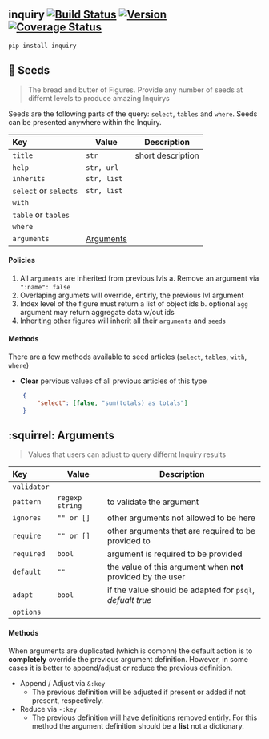 inquiry [![Build Status](https://secure.travis-ci.org/stevepeak/inquiry.png)](http://travis-ci.org/stevepeak/inquiry) [![Version](https://pypip.in/v/inquiry/badge.png)](https://github.com/stevepeak/inquiry) [![Coverage Status](https://coveralls.io/repos/stevepeak/inquiry/badge.png)](https://coveralls.io/r/stevepeak/inquiry)
-------

`pip install inquiry`


## :seedling: Seeds

> The bread and butter of Figures. Provide any number of seeds at differnt levels to produce amazing Inquirys

Seeds are the following parts of the query: ``select``, ``tables`` and ``where``.
Seeds can be presented anywhere within the Inquiry.


| Key                     | Value                            | Description         |
| :---------------------- | --------------                   | ------------------- |
| `title`                 | `str`                            | short description   |
| `help`                  | `str, url`                       |                     |
| `inherits`              | `str, list`                      |                     |
| `select` or `selects`   | `str, list`                      |                     |
| `with`                  |                                  |                     |
| `table` or `tables`     |                                  |                     |
| `where`                 |                                  |                     |
| `arguments`             | [Arguments](#squirrel-arguments) |                     |


#### Policies

1. All ``arguments`` are inherited from previous lvls
  a. Remove an argument via ``":name": false``
2. Overlaping argumets will override, entirly, the previous lvl argument
3. Index level of the figure must return a list of object ids
  b. optional ``agg`` argument may return aggregate data w/out ids
4. Inheriting other figures will inherit all their ``arguments`` and ``seeds``

#### Methods

There are a few methods available to seed articles (`select`, `tables`, `with`, `where`)

- **Clear** pervious values of all previous articles of this type
```json
    { 
        "select": [false, "sum(totals) as totals"]
    }
```


## :squirrel: Arguments

> Values that users can adjust to query differnt Inquiry results

| Key                     | Value             | Description                                                  |
| :---------------------- | --------------    | -------------------                                          |
| `validator`             |                   |                                                              |
| `pattern`               | ``regexp string`` | to validate the argument                                     |
| `ignores`               | ``"" or []``      | other arguments not allowed to be here                       |
| `require`               | ``"" or []``      | other arguments that are required to be provided to          |
| `required`              | ``bool``          | argument is required to be provided                          |
| `default`               | ``""``            | the value of this argument when **not** provided by the user |
| `adapt`                 | ``bool``          | if the value should be adapted for ``psql``, *defualt true*  |
| `options`               |                   |                                                              |


#### Methods

When arguments are duplicated (which is comonn) the default action is
to **completely** override the previous argument definition. However,
in some cases it is better to append/adjust or reduce the previous
definition.

- Append / Adjust via ``&:key``
  - The previous definition will be adjusted if present or added if not present, respectively.
- Reduce via ``-:key``
  - The previous definition will have definitions removed entirly.
      For this method the argument definition should be a **list** not a dictionary.
